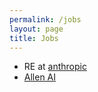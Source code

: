 ```yaml
---
permalink: /jobs
layout: page
title: Jobs
---
```



- RE at [anthropic](https://www.anthropic.com/#careers)
- [Allen AI](https://allenai.org/careers#current-openings) 